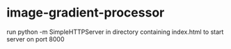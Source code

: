 # image-gradient-processor

run python -m SimpleHTTPServer in directory containing index.html to start server on port 8000
